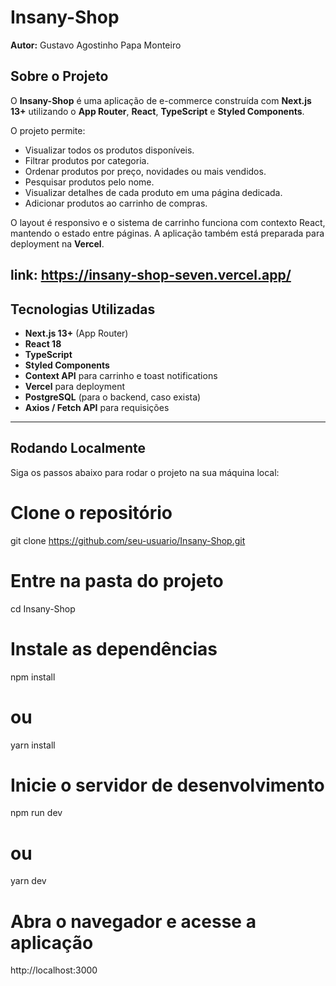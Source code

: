 # Insany-Shop

**Autor:** Gustavo Agostinho Papa Monteiro

## Sobre o Projeto

O **Insany-Shop** é uma aplicação de e-commerce construída com **Next.js 13+** utilizando o **App Router**, **React**, **TypeScript** e **Styled Components**.

O projeto permite:

- Visualizar todos os produtos disponíveis.
- Filtrar produtos por categoria.
- Ordenar produtos por preço, novidades ou mais vendidos.
- Pesquisar produtos pelo nome.
- Visualizar detalhes de cada produto em uma página dedicada.
- Adicionar produtos ao carrinho de compras.

O layout é responsivo e o sistema de carrinho funciona com contexto React, mantendo o estado entre páginas. A aplicação também está preparada para deployment na **Vercel**.

link: https://insany-shop-seven.vercel.app/
---

## Tecnologias Utilizadas

- **Next.js 13+** (App Router)
- **React 18**
- **TypeScript**
- **Styled Components**
- **Context API** para carrinho e toast notifications
- **Vercel** para deployment
- **PostgreSQL** (para o backend, caso exista)
- **Axios / Fetch API** para requisições

---

## Rodando Localmente

Siga os passos abaixo para rodar o projeto na sua máquina local:

# Clone o repositório

git clone https://github.com/seu-usuario/Insany-Shop.git

# Entre na pasta do projeto

cd Insany-Shop

# Instale as dependências

npm install

# ou

yarn install

# Inicie o servidor de desenvolvimento

npm run dev

# ou

yarn dev

# Abra o navegador e acesse a aplicação

http://localhost:3000
